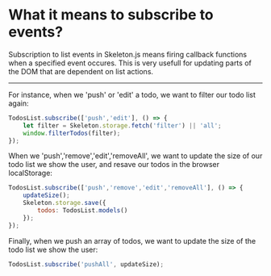 # What it means to subscribe to events?

Subscription to list events in Skeleton.js means firing callback functions when a specified event
occures. This is very usefull for updating parts of the DOM that are dependent on list actions.

---
For instance, when we 'push' or 'edit' a todo, we want to filter our todo list again:
```js
TodosList.subscribe(['push','edit'], () => {
	let filter = Skeleton.storage.fetch('filter') || 'all';
	window.filterTodos(filter);
});
```

When we 'push','remove','edit','removeAll', we want to update the size of our todo list we show the user,
and resave our todos in the browser localStorage:
```js
TodosList.subscribe(['push','remove','edit','removeAll'], () => {
	updateSize();
	Skeleton.storage.save({ 
		todos: TodosList.models() 
	});
});
```

Finally, when we push an array of todos, we want to update the size of the todo list we show the user:
```js
TodosList.subscribe('pushAll', updateSize);
```